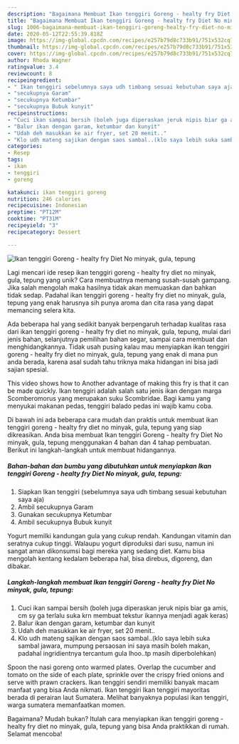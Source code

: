 ```yaml
---
description: "Bagaimana Membuat Ikan tenggiri Goreng - healty fry Diet No minyak, gula, tepung, Lezat"
title: "Bagaimana Membuat Ikan tenggiri Goreng - healty fry Diet No minyak, gula, tepung, Lezat"
slug: 1006-bagaimana-membuat-ikan-tenggiri-goreng-healty-fry-diet-no-minyak-gula-tepung-lezat
date: 2020-05-12T22:55:39.818Z
image: https://img-global.cpcdn.com/recipes/e257b79d8c733b91/751x532cq70/ikan-tenggiri-goreng-healty-fry-diet-no-minyak-gula-tepung-foto-resep-utama.jpg
thumbnail: https://img-global.cpcdn.com/recipes/e257b79d8c733b91/751x532cq70/ikan-tenggiri-goreng-healty-fry-diet-no-minyak-gula-tepung-foto-resep-utama.jpg
cover: https://img-global.cpcdn.com/recipes/e257b79d8c733b91/751x532cq70/ikan-tenggiri-goreng-healty-fry-diet-no-minyak-gula-tepung-foto-resep-utama.jpg
author: Rhoda Wagner
ratingvalue: 3.4
reviewcount: 8
recipeingredient:
- " Ikan tenggiri sebelumnya saya udh timbang sesuai kebutuhan saya aja"
- "secukupnya Garam"
- "secukupnya Ketumbar"
- "secukupnya Bubuk kunyit"
recipeinstructions:
- "Cuci ikan sampai bersih (boleh juga diperaskan jeruk nipis biar ga amis, cm sy ga terlalu suka krn membuat tekstur ikannya menjadi agak keras)"
- "Balur ikan dengan garam, ketumbar dan kunyit"
- "Udah deh masukkan ke air fryer, set 20 menit.."
- "Klo udh mateng sajikan dengan saos sambal..(klo saya lebih suka sambal jawara, mumpung persaosan ini saya masih boleh makan, padahal ingridientnya tercantum gula lhoo..tp masih diperbolehkan)"
categories:
- Resep
tags:
- ikan
- tenggiri
- goreng

katakunci: ikan tenggiri goreng 
nutrition: 246 calories
recipecuisine: Indonesian
preptime: "PT12M"
cooktime: "PT31M"
recipeyield: "3"
recipecategory: Dessert

---
```



![Ikan tenggiri Goreng - healty fry Diet No minyak, gula, tepung](https://img-global.cpcdn.com/recipes/e257b79d8c733b91/751x532cq70/ikan-tenggiri-goreng-healty-fry-diet-no-minyak-gula-tepung-foto-resep-utama.jpg)

Lagi mencari ide resep ikan tenggiri goreng - healty fry diet no minyak, gula, tepung yang unik? Cara membuatnya memang susah-susah gampang. Jika salah mengolah maka hasilnya tidak akan memuaskan dan bahkan tidak sedap. Padahal ikan tenggiri goreng - healty fry diet no minyak, gula, tepung yang enak harusnya sih punya aroma dan cita rasa yang dapat memancing selera kita.

Ada beberapa hal yang sedikit banyak berpengaruh terhadap kualitas rasa dari ikan tenggiri goreng - healty fry diet no minyak, gula, tepung, mulai dari jenis bahan, selanjutnya pemilihan bahan segar, sampai cara membuat dan menghidangkannya. Tidak usah pusing kalau mau menyiapkan ikan tenggiri goreng - healty fry diet no minyak, gula, tepung yang enak di mana pun anda berada, karena asal sudah tahu triknya maka hidangan ini bisa jadi sajian spesial.

This video shows how to Another advantage of making this fry is that it can be made quickly. Ikan tenggiri adalah salah satu jenis ikan dengan marga Scomberomorus yang merupakan suku Scombridae. Bagi kamu yang menyukai makanan pedas, tenggiri balado pedas ini wajib kamu coba.


Di bawah ini ada beberapa cara mudah dan praktis untuk membuat ikan tenggiri goreng - healty fry diet no minyak, gula, tepung yang siap dikreasikan. Anda bisa membuat Ikan tenggiri Goreng - healty fry Diet No minyak, gula, tepung menggunakan 4 bahan dan 4 tahap pembuatan. Berikut ini langkah-langkah untuk membuat hidangannya.

<!--inarticleads1-->

##### Bahan-bahan dan bumbu yang dibutuhkan untuk menyiapkan Ikan tenggiri Goreng - healty fry Diet No minyak, gula, tepung:

1. Siapkan  Ikan tenggiri (sebelumnya saya udh timbang sesuai kebutuhan saya aja)
1. Ambil secukupnya Garam
1. Gunakan secukupnya Ketumbar
1. Ambil secukupnya Bubuk kunyit


Yogurt memilki kandungan gula yang cukup rendah. Kandungan vitamin dan seratnya cukup tinggi. Walaupu yogurt diproduksi dari susu, namun ini sangat aman dikonsumsi bagi mereka yang sedang diet. Kamu bisa mengolah kentang kedalam beberapa hal, bisa direbus, digoreng, dan dibakar. 

<!--inarticleads2-->

##### Langkah-langkah membuat Ikan tenggiri Goreng - healty fry Diet No minyak, gula, tepung:

1. Cuci ikan sampai bersih (boleh juga diperaskan jeruk nipis biar ga amis, cm sy ga terlalu suka krn membuat tekstur ikannya menjadi agak keras)
1. Balur ikan dengan garam, ketumbar dan kunyit
1. Udah deh masukkan ke air fryer, set 20 menit..
1. Klo udh mateng sajikan dengan saos sambal..(klo saya lebih suka sambal jawara, mumpung persaosan ini saya masih boleh makan, padahal ingridientnya tercantum gula lhoo..tp masih diperbolehkan)


Spoon the nasi goreng onto warmed plates. Overlap the cucumber and tomato on the side of each plate, sprinkle over the crispy fried onions and serve with prawn crackers. Ikan tenggiri sendiri memiliki banyak macam manfaat yang bisa Anda nikmati. Ikan tenggiri Ikan tenggiri mayoritas berada di perairan laut Sumatera. Melihat banyaknya populasi ikan tenggiri, warga sumatera memanfaatkan momen. 

Bagaimana? Mudah bukan? Itulah cara menyiapkan ikan tenggiri goreng - healty fry diet no minyak, gula, tepung yang bisa Anda praktikkan di rumah. Selamat mencoba!
